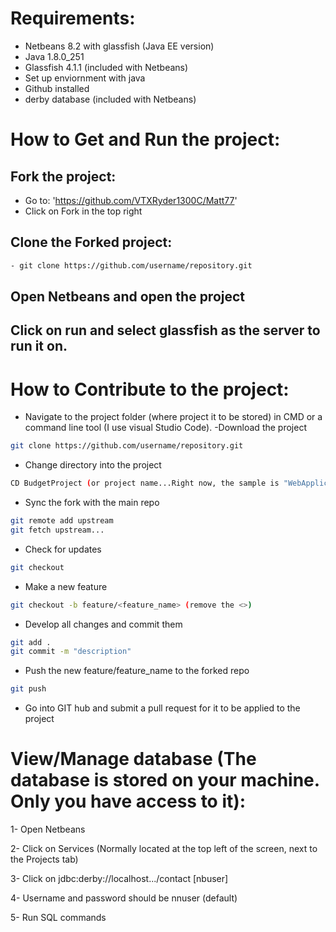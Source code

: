 # Requirements:

- Netbeans 8.2 with glassfish (Java EE version)
- Java 1.8.0_251
- Glassfish 4.1.1 (included with Netbeans)
- Set up enviornment with java
- Github installed
- derby database (included with Netbeans)

# How to Get and Run the project:

## Fork the project:
- Go to: 'https://github.com/VTXRyder1300C/Matt77'
- Click on Fork in the top right

## Clone the Forked project:
```sh
- git clone https://github.com/username/repository.git
```
## Open Netbeans and open the project 

## Click on run and select glassfish as the server to run it on. 

# How to Contribute to the project:

- Navigate to the project folder (where project it to be stored) in CMD or a command line tool (I use visual Studio Code).
-Download the project
```sh
git clone https://github.com/username/repository.git
```

- Change directory into the project

```sh
CD BudgetProject (or project name...Right now, the sample is "WebApplication2")
```

- Sync the fork with the main repo
```sh
git remote add upstream
git fetch upstream...
```

- Check for updates
```sh
git checkout
```
- Make a new feature
```sh
git checkout -b feature/<feature_name> (remove the <>)
```
- Develop all changes and commit them

```sh
git add .
git commit -m "description"
```

- Push the new feature/feature_name to the forked repo
```sh
git push
```

- Go into GIT hub and submit a pull request for it to be applied to the project 


# View/Manage database (The database is stored on your machine.  Only you have access to it): 

1- Open Netbeans

2- Click on Services (Normally located at the top left of the screen, next to the Projects tab)

3- Click on jdbc:derby://localhost.../contact [nbuser]

4- Username and password should be nnuser (default)

5- Run SQL commands 

